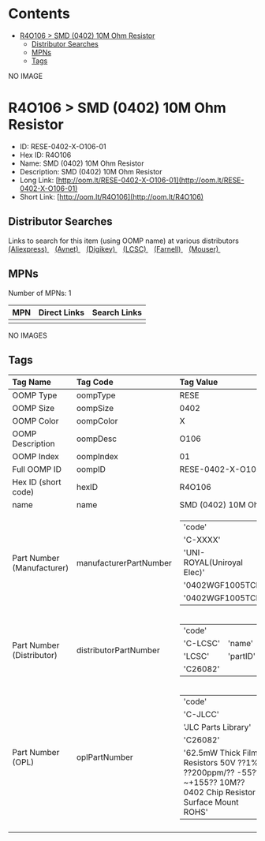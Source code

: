 



Contents
========

* [R4O106 > SMD (0402) 10M Ohm Resistor](#r4o106--smd-0402-10m-ohm-resistor)
	* [Distributor Searches](#distributor-searches)
	* [MPNs](#mpns)
	* [Tags](#tags)
  
NO IMAGE  
# R4O106 > SMD (0402) 10M Ohm Resistor

- ID: RESE-0402-X-O106-01
- Hex ID: R4O106
- Name: SMD (0402) 10M Ohm Resistor
- Description: SMD (0402) 10M Ohm Resistor
- Long Link: [http://oom.lt/RESE-0402-X-O106-01](http://oom.lt/RESE-0402-X-O106-01)
- Short Link: [http://oom.lt/R4O106](http://oom.lt/R4O106)

## Distributor Searches
  
Links to search for this item (using OOMP name) at various distributors  
[(Aliexpress) ](https://www.aliexpress.com/wholesale?SearchText=1117SMD+0402+10M+Ohm+Resistor)&nbsp;&nbsp;&nbsp;[(Avnet) ](https://www.avnet.com/shop/us/search/SMD+0402+10M+Ohm+Resistor)&nbsp;&nbsp;&nbsp;[(Digikey) ](https://www.digikey.co.uk/en/products/result?s=SMD+0402+10M+Ohm+Resistor)&nbsp;&nbsp;&nbsp;[(LCSC) ](https://www.lcsc.com/search?q=SMD+0402+10M+Ohm+Resistor)&nbsp;&nbsp;&nbsp;[(Farnell) ](https://uk.farnell.com/search?st=SMD+0402+10M+Ohm+Resistor)&nbsp;&nbsp;&nbsp;[(Mouser) ](https://www.mouser.com/c/?q=SMD+0402+10M+Ohm+Resistor)&nbsp;&nbsp;&nbsp;
## MPNs
  
Number of MPNs: 1  

|MPN|Direct Links|Search Links|
| :--- | :--- | :--- |
||||
  
NO IMAGES  
## Tags
  

|Tag Name|Tag Code|Tag Value|
| :--- | :--- | :--- |
|OOMP Type|oompType|RESE|
|OOMP Size|oompSize|0402|
|OOMP Color|oompColor|X|
|OOMP Description|oompDesc|O106|
|OOMP Index|oompIndex|01|
|Full OOMP ID|oompID|RESE-0402-X-O106-01|
|Hex ID (short code)|hexID|R4O106|
|name|name|SMD (0402) 10M Ohm Resistor|
|Part Number (Manufacturer)|manufacturerPartNumber|<table><tr><td>'code'</td></tr><tr><td> 'C-XXXX'</td><td> 'name'</td></tr><tr><td> 'UNI-ROYAL(Uniroyal Elec)'</td><td> 'partID'</td></tr><tr><td> '0402WGF1005TCE'</td><td> 'partName'</td></tr><tr><td> '0402WGF1005TCE'</td></tr></table>|
|Part Number (Distributor)|distributorPartNumber|<table><tr><td>'code'</td></tr><tr><td> 'C-LCSC'</td><td> 'name'</td></tr><tr><td> 'LCSC'</td><td> 'partID'</td></tr><tr><td> 'C26082'</td></tr></table>|
|Part Number (OPL)|oplPartNumber|<table><tr><td>'code'</td></tr><tr><td> 'C-JLCC'</td><td> 'name'</td></tr><tr><td> 'JLC Parts Library'</td><td> 'partID'</td></tr><tr><td> 'C26082'</td><td> 'partName'</td></tr><tr><td> '62.5mW Thick Film Resistors 50V ??1% ??200ppm/?? -55??~+155?? 10M?? 0402  Chip Resistor - Surface Mount ROHS'</td></tr></table>|
||||
